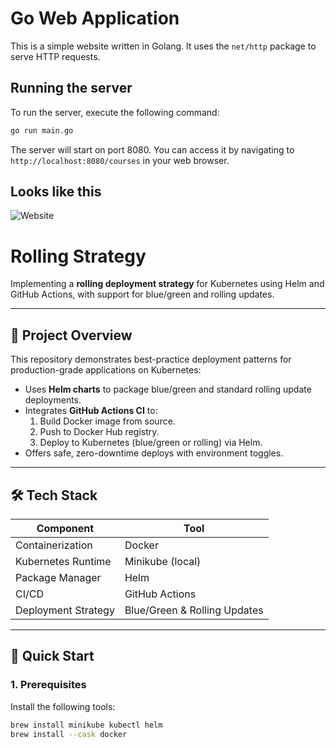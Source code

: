 # Go Web Application

This is a simple website written in Golang. It uses the `net/http` package to serve HTTP requests.

## Running the server

To run the server, execute the following command:

```bash
go run main.go
```

The server will start on port 8080. You can access it by navigating to `http://localhost:8080/courses` in your web browser.

## Looks like this

![Website](static/images/golang-website.png)

# Rolling Strategy 

Implementing a **rolling deployment strategy** for Kubernetes using Helm and GitHub Actions, with support for blue/green and rolling updates.

---

## 🎯 Project Overview

This repository demonstrates best-practice deployment patterns for production-grade applications on Kubernetes:

- Uses **Helm charts** to package blue/green and standard rolling update deployments.
- Integrates **GitHub Actions CI** to:
  1. Build Docker image from source.
  2. Push to Docker Hub registry.
  3. Deploy to Kubernetes (blue/green or rolling) via Helm.
- Offers safe, zero-downtime deploys with environment toggles.

---

## 🛠️ Tech Stack

| Component           | Tool                         |
|--------------------|------------------------------|
| Containerization   | Docker                       |
| Kubernetes Runtime | Minikube (local)             |
| Package Manager    | Helm                         |
| CI/CD              | GitHub Actions               |
| Deployment Strategy| Blue/Green & Rolling Updates |

---

## 🚀 Quick Start

### 1. Prerequisites
Install the following tools:
```bash
brew install minikube kubectl helm
brew install --cask docker




